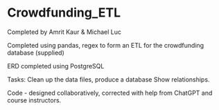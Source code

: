 # Crowdfunding_ETL

Completed by Amrit Kaur & Michael Luc

Completed using pandas, regex to form an ETL for the crowdfunding database (supplied)

ERD completed using PostgreSQL

Tasks:
Clean up the data files, produce a database
Show relationships.

Code - designed collaboratively, corrected with help from ChatGPT and course instructors.
